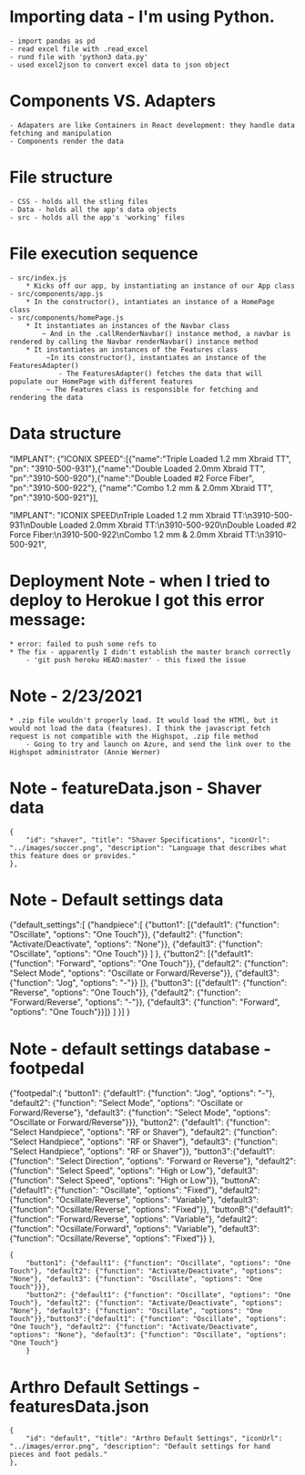 # Importing data - I'm using Python.
    - import pandas as pd
    - read excel file with .read_excel
    - rund file with 'python3 data.py'
    - used excel2json to convert excel data to json object


# Components VS. Adapters
    - Adapaters are like Containers in React development: they handle data fetching and manipulation
    - Components render the data

# File structure 
    - CSS - holds all the stling files
    - Data - holds all the app's data objects
    - src - holds all the app's 'working' files

# File execution sequence 
    - src/index.js 
        * Kicks off our app, by instantiating an instance of our App class 
    - src/components/app.js
        * In the constructor(), intantiates an instance of a HomePage class
    - src/components/homePage.js 
        * It instantiates an instances of the Navbar class
            ~ And in the .callRenderNavbar() instance method, a navbar is rendered by calling the Navbar renderNavbar() instance method
        * It instantiates an instances of the Features class
             ~In its constructor(), instantiates an instance of the FeaturesAdapter()
                - The FeaturesAdapter() fetches the data that will populate our HomePage with different features
             ~ The Features class is responsible for fetching and rendering the data



# Data structure 
 "IMPLANT": {"ICONIX SPEED":[{"name":"Triple Loaded 1.2 mm Xbraid TT", "pn": "3910-500-931"},{"name":"Double Loaded 2.0mm Xbraid TT", "pn":"3910-500-920"},{"name":"Double Loaded #2 Force Fiber", "pn":"3910-500-922"}, {"name":"Combo 1.2 mm & 2.0mm Xbraid TT", "pn":"3910-500-921"}],

   "IMPLANT": "ICONIX SPEED\nTriple Loaded 1.2 mm Xbraid TT:\n3910-500-931\nDouble Loaded 2.0mm Xbraid TT:\n3910-500-920\nDouble Loaded #2 Force Fiber:\n3910-500-922\nCombo 1.2 mm & 2.0mm Xbraid TT:\n3910-500-921",

# Deployment Note - when I tried to deploy to Herokue I got this error message: 
    * error: failed to push some refs to
    * The fix - apparently I didn't establish the master branch correctly 
        - 'git push heroku HEAD:master' - this fixed the issue

# Note - 2/23/2021
    * .zip file wouldn't properly load. It would load the HTMl, but it would not load the data (features). I think the javascript fetch request is not compatible with the Highspot, .zip file method
        - Going to try and launch on Azure, and send the link over to the Highspot administrator (Annie Werner)

# Note - featureData.json - Shaver data

    {
        "id": "shaver", "title": "Shaver Specifications", "iconUrl": "../images/soccer.png", "description": "Language that describes what this feature does or provides."
    },

# Note - Default settings data
{"default_settings":[
    {"handpiece":[
        {"button1": 
            [{"default1": {"function": "Oscillate", "options": "One Touch"}}, {"default2": {"function": "Activate/Deactivate", "options": "None"}}, {"default3": {"function": "Oscillate", "options": "One Touch"}}
            ]
        },
        {"button2": 
            [{"default1": {"function": "Forward", "options": "One Touch"}}, {"default2": {"function": "Select Mode", "options": "Oscillate or Forward/Reverse"}}, {"default3": {"function": "Jog", "options": "-"}} ]}, 
        {"button3": 
            [{"default1": {"function": "Reverse", "options": "One Touch"}}, {"default2": {"function": "Forward/Reverse", "options": "-"}}, {"default3": {"function": "Forward", "options": "One Touch"}}]}
        ]
    }]
}

# Note - default settings database - footpedal
 {"footpedal":{
        "button1": {"default1": {"function": "Jog", "options": "-"}, "default2": {"function": "Select Mode", "options": "Oscillate or Forward/Reverse"}, "default3": {"function": "Select Mode", "options": "Oscillate or Forward/Reverse"}}}, 
        "button2": {"default1": {"function": "Select Handpiece", "options": "RF or Shaver"}, "default2": {"function": "Select Handpiece", "options": "RF or Shaver"}, "default3": {"function": "Select Handpiece", "options": "RF or Shaver"}},
        "button3":{"default1": {"function": "Select Direction", "options": "Forward or Reverse"}, "default2": {"function": "Select Speed", "options": "High or Low"}, "default3": {"function": "Select Speed", "options": "High or Low"}},
        "buttonA":{"default1": {"function": "Oscillate", "options": "Fixed"}, "default2": {"function": "Ocsillate/Reverse", "options": "Variable"}, "default3": {"function": "Ocsillate/Reverse", "options": "Fixed"}},
        "buttonB":{"default1": {"function": "Forward/Reverse", "options": "Variable"}, "default2": {"function": "Ocsillate/Forward", "options": "Variable"}, "default3": {"function": "Ocsillate/Reverse", "options": "Fixed"}}
    },


    {
        "button1": {"default1": {"function": "Oscillate", "options": "One Touch"}, "default2": {"function": "Activate/Deactivate", "options": "None"}, "default3": {"function": "Oscillate", "options": "One Touch"}}}, 
        "button2": {"default1": {"function": "Oscillate", "options": "One Touch"}, "default2": {"function": "Activate/Deactivate", "options": "None"}, "default3": {"function": "Oscillate", "options": "One Touch"}},"button3":{"default1": {"function": "Oscillate", "options": "One Touch"}, "default2": {"function": "Activate/Deactivate", "options": "None"}, "default3": {"function": "Oscillate", "options": "One Touch"}
        }

# Arthro Default Settings - featuresData.json
        
    {
        "id": "default", "title": "Arthro Default Settings", "iconUrl": "../images/error.png", "description": "Default settings for hand pieces and foot pedals."
    },